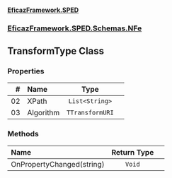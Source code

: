 #### [EficazFramework.SPED](EficazFrameworkSPED.md 'EficazFramework SPED')
### [EficazFramework.SPED.Schemas.NFe](EficazFramework.SPED.Schemas.NFe.md 'EficazFramework.SPED.Schemas.NFe')

## TransformType Class
### Properties

| # | Name | Type | |
| ---: | :--- | :---: | :--- |
| 02 | XPath | `List<String>` |  |
| 03 | Algorithm | `TTransformURI` |  |
### Methods

| Name | Return Type | |
| :--- | :---: | :--- |
| OnPropertyChanged(string) | `Void` |  |
